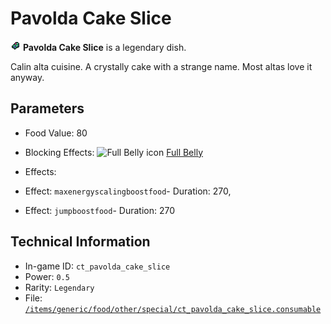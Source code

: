 # Pavolda Cake Slice

<img src="https://raw.githubusercontent.com/Ceterai/Enternia/main/items/generic/food/other/special/ct_pavolda_cake_slice.png" alt="Pavolda Cake Slice icon" loading="lazy" height=16px width="auto" /> **Pavolda Cake Slice** is a legendary dish.

Calin alta cuisine. A crystally cake with a strange name. Most altas love it anyway.

## Parameters

- Food Value: 80
- Blocking Effects: <img src="https://starbounder.org/mediawiki/images/6/60/Status_Well_Fed.png" alt="Full Belly icon" loading="lazy" height=16px width=16px /> [Full Belly](https://starbounder.org/Full_Belly)
- Effects: 

- Effect: `maxenergyscalingboostfood`- Duration: 270, 

- Effect: `jumpboostfood`- Duration: 270

## Technical Information

- In-game ID: `ct_pavolda_cake_slice`
- Power: `0.5`
- Rarity: `Legendary`
- File: [`/items/generic/food/other/special/ct_pavolda_cake_slice.consumable`](https://github.com/Ceterai/Enternia/blob/main/items/generic/food/other/special/ct_pavolda_cake_slice.consumable)
